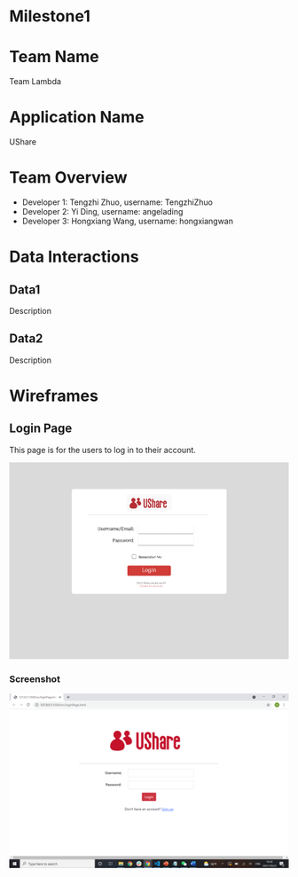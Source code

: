 # Milestone1

# Team Name

Team Lambda

# Application Name

UShare

# Team Overview

* Developer 1: Tengzhi Zhuo, username: TengzhiZhuo
* Developer 2: Yi Ding, username: angelading
* Developer 3: Hongxiang Wang, username: hongxiangwan

# Data Interactions

## Data1

Description

## Data2

Description

# Wireframes

## Login Page

This page is for the users to log in to their account.

<img src="loginPage.png" alt="alt text" title="image Title" />

### Screenshot

<img src="loginScreenshot.png" alt="alt text" title="image Title" />